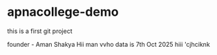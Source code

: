 # apnacollege-demo
this is a first git project

founder - Aman Shakya
 Hii man
 vvho
 data is 7th Oct 2025
 hiii
 'cjhciknk